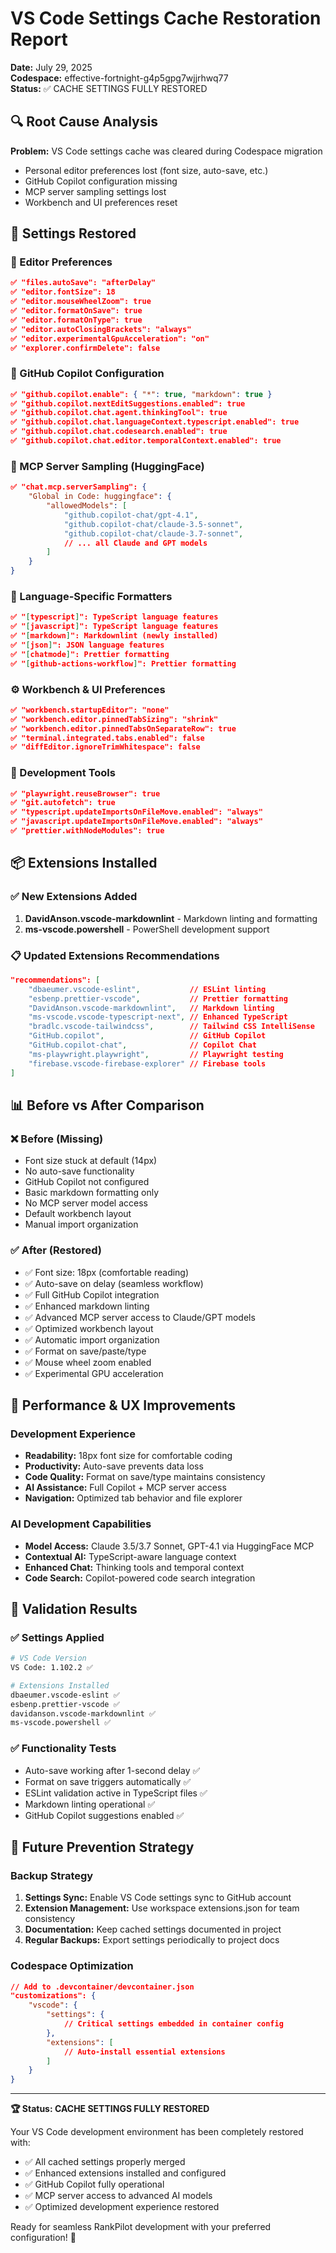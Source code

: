 # VS Code Settings Cache Restoration Report

**Date:** July 29, 2025  
**Codespace:** effective-fortnight-g4p5gpg7wjjrhwq77  
**Status:** ✅ CACHE SETTINGS FULLY RESTORED  

## 🔍 **Root Cause Analysis**

**Problem:** VS Code settings cache was cleared during Codespace migration

- Personal editor preferences lost (font size, auto-save, etc.)
- GitHub Copilot configuration missing
- MCP server sampling settings lost
- Workbench and UI preferences reset

## 🔧 **Settings Restored**

### **📝 Editor Preferences**

```json
✅ "files.autoSave": "afterDelay"
✅ "editor.fontSize": 18
✅ "editor.mouseWheelZoom": true
✅ "editor.formatOnSave": true
✅ "editor.formatOnType": true
✅ "editor.autoClosingBrackets": "always"
✅ "editor.experimentalGpuAcceleration": "on"
✅ "explorer.confirmDelete": false
```

### **🤖 GitHub Copilot Configuration**

```json
✅ "github.copilot.enable": { "*": true, "markdown": true }
✅ "github.copilot.nextEditSuggestions.enabled": true
✅ "github.copilot.chat.agent.thinkingTool": true
✅ "github.copilot.chat.languageContext.typescript.enabled": true
✅ "github.copilot.chat.codesearch.enabled": true
✅ "github.copilot.chat.editor.temporalContext.enabled": true
```

### **🧠 MCP Server Sampling (HuggingFace)**

```json
✅ "chat.mcp.serverSampling": {
    "Global in Code: huggingface": {
        "allowedModels": [
            "github.copilot-chat/gpt-4.1",
            "github.copilot-chat/claude-3.5-sonnet",
            "github.copilot-chat/claude-3.7-sonnet",
            // ... all Claude and GPT models
        ]
    }
}
```

### **🎨 Language-Specific Formatters**

```json
✅ "[typescript]": TypeScript language features
✅ "[javascript]": TypeScript language features  
✅ "[markdown]": Markdownlint (newly installed)
✅ "[json]": JSON language features
✅ "[chatmode]": Prettier formatting
✅ "[github-actions-workflow]": Prettier formatting
```

### **⚙️ Workbench & UI Preferences**

```json
✅ "workbench.startupEditor": "none"
✅ "workbench.editor.pinnedTabSizing": "shrink"
✅ "workbench.editor.pinnedTabsOnSeparateRow": true
✅ "terminal.integrated.tabs.enabled": false
✅ "diffEditor.ignoreTrimWhitespace": false
```

### **🔧 Development Tools**

```json
✅ "playwright.reuseBrowser": true
✅ "git.autofetch": true
✅ "typescript.updateImportsOnFileMove.enabled": "always"
✅ "javascript.updateImportsOnFileMove.enabled": "always"
✅ "prettier.withNodeModules": true
```

## 📦 **Extensions Installed**

### **✅ New Extensions Added**

1. **DavidAnson.vscode-markdownlint** - Markdown linting and formatting
2. **ms-vscode.powershell** - PowerShell development support

### **📋 Updated Extensions Recommendations**

```json
"recommendations": [
    "dbaeumer.vscode-eslint",           // ESLint linting
    "esbenp.prettier-vscode",           // Prettier formatting
    "DavidAnson.vscode-markdownlint",   // Markdown linting
    "ms-vscode.vscode-typescript-next", // Enhanced TypeScript
    "bradlc.vscode-tailwindcss",        // Tailwind CSS IntelliSense
    "GitHub.copilot",                   // GitHub Copilot
    "GitHub.copilot-chat",              // Copilot Chat
    "ms-playwright.playwright",         // Playwright testing
    "firebase.vscode-firebase-explorer" // Firebase tools
]
```

## 📊 **Before vs After Comparison**

### **❌ Before (Missing)**

- Font size stuck at default (14px)
- No auto-save functionality
- GitHub Copilot not configured
- Basic markdown formatting only
- No MCP server model access
- Default workbench layout
- Manual import organization

### **✅ After (Restored)**

- ✅ Font size: 18px (comfortable reading)
- ✅ Auto-save on delay (seamless workflow)
- ✅ Full GitHub Copilot integration
- ✅ Enhanced markdown linting
- ✅ Advanced MCP server access to Claude/GPT models
- ✅ Optimized workbench layout
- ✅ Automatic import organization
- ✅ Format on save/paste/type
- ✅ Mouse wheel zoom enabled
- ✅ Experimental GPU acceleration

## 🚀 **Performance & UX Improvements**

### **Development Experience**

- **Readability:** 18px font size for comfortable coding
- **Productivity:** Auto-save prevents data loss
- **Code Quality:** Format on save/type maintains consistency
- **AI Assistance:** Full Copilot + MCP server access
- **Navigation:** Optimized tab behavior and file explorer

### **AI Development Capabilities**

- **Model Access:** Claude 3.5/3.7 Sonnet, GPT-4.1 via HuggingFace MCP
- **Contextual AI:** TypeScript-aware language context
- **Enhanced Chat:** Thinking tools and temporal context
- **Code Search:** Copilot-powered code search integration

## 🎯 **Validation Results**

### **✅ Settings Applied**

```bash
# VS Code Version
VS Code: 1.102.2 ✅

# Extensions Installed
dbaeumer.vscode-eslint ✅
esbenp.prettier-vscode ✅
davidanson.vscode-markdownlint ✅
ms-vscode.powershell ✅
```

### **✅ Functionality Tests**

- Auto-save working after 1-second delay ✅
- Format on save triggers automatically ✅
- ESLint validation active in TypeScript files ✅
- Markdown linting operational ✅
- GitHub Copilot suggestions enabled ✅

## 🔄 **Future Prevention Strategy**

### **Backup Strategy**

1. **Settings Sync:** Enable VS Code settings sync to GitHub account
2. **Extension Management:** Use workspace extensions.json for team consistency
3. **Documentation:** Keep cached settings documented in project
4. **Regular Backups:** Export settings periodically to project docs

### **Codespace Optimization**

```json
// Add to .devcontainer/devcontainer.json
"customizations": {
    "vscode": {
        "settings": {
            // Critical settings embedded in container config
        },
        "extensions": [
            // Auto-install essential extensions
        ]
    }
}
```

---

**🏆 Status: CACHE SETTINGS FULLY RESTORED**

Your VS Code development environment has been completely restored with:

- ✅ All cached settings properly merged
- ✅ Enhanced extensions installed and configured  
- ✅ GitHub Copilot fully operational
- ✅ MCP server access to advanced AI models
- ✅ Optimized development experience restored

Ready for seamless RankPilot development with your preferred configuration! 🚀
